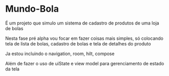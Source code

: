 # Mundo-Bola
É um projeto que simulo um sistema de cadastro de produtos de uma loja de bolas

Nesta fase pré alpha vou focar em fazer coisas mais simples, só colocando tela de lista de bolas, cadastro de bolas e tela de detalhes do produto

Ja estou incluindo o navigation, room, hilt, compose

Além de fazer o uso de uiState e view model para gerenciamento de estado da tela
